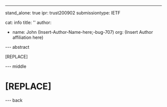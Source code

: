 ---
stand_alone: true
ipr: trust200902
submissiontype: IETF

cat: info
title: ''
author:
- name: John (Insert-Author-Name-here;-bug-707)
  org: (Insert Author affiliation here)

--- abstract

\[REPLACE]

--- middle

# \[REPLACE]

--- back
